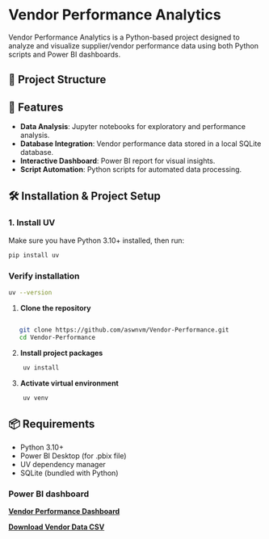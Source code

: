 # Vendor Performance Analytics

Vendor Performance Analytics is a Python-based project designed to analyze and visualize supplier/vendor performance data using both Python scripts and Power BI dashboards.

## 📂 Project Structure

## 🚀 Features

- **Data Analysis**: Jupyter notebooks for exploratory and performance analysis.
- **Database Integration**: Vendor performance data stored in a local SQLite database.
- **Interactive Dashboard**: Power BI report for visual insights.
- **Script Automation**: Python scripts for automated data processing.

## 🛠 Installation & Project Setup

### 1. Install UV

Make sure you have Python 3.10+ installed, then run:

```bash
pip install uv
```

### Verify installation

```bash
uv --version
```

1. **Clone the repository**

```bash

   git clone https://github.com/aswnvm/Vendor-Performance.git
   cd Vendor-Performance
   ```

2. **Install project packages**

```bash
    uv install
```

3. **Activate virtual environment**

```bash
    uv venv
```

## 📦 Requirements

- Python 3.10+
- Power BI Desktop (for .pbix file)
- UV dependency manager
- SQLite (bundled with Python)

### Power BI dashboard
  
[**Vendor Performance Dashboard**](https://app.powerbi.com/view?r=eyJrIjoiOGM5MzQ5YzktYzI5Mi00MDk3LWE3NmYtY2Y0YmEwOWNiNmYwIiwidCI6IjBmZGYwYzdmLTA2OWMtNDE0YS05MTM2LWQwZjRlYmIzMDliOSJ9)

[**Download Vendor Data CSV**](https://drive.google.com/file/d/1GwPlIw_FqaRvSgmaUZyPBd6pcsJrbhnQ/view?usp=sharing)
